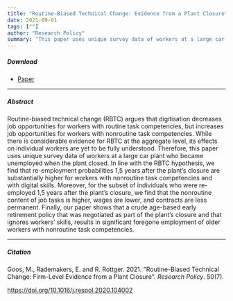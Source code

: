 ```yaml
---
title: "Routine-Biased Technical Change: Evidence from a Plant Closure" 
date: 2021-09-01
tags: [""]
author: "Research Policy"
summary: "This paper uses unique survey data of workers at a large car plant who became unemployed when the plant closed. In line with the RBTC hypothesis, it finds that re-employment probabilities 1,5 years after the plant’s closure are substantially higher for workers with nonroutine task competencies and with digital skills. Moreover, for the subset of individuals who were re-employed 1,5 years after the plant’s closure, the paper finds that the nonroutine content of job tasks is higher, wages are lower, and contracts are less permanent."
---
```


##### Download

+ [Paper](/15.pdf)
---

##### Abstract

Routine-biased technical change (RBTC) argues that digitisation decreases job opportunities for workers with routine task competencies, but increases job opportunities for workers with nonroutine task competencies. While there is considerable evidence for RBTC at the aggregate level, its effects on individual workers are yet to be fully understood. Therefore, this paper uses unique survey data of workers at a large car plant who became unemployed when the plant closed. In line with the RBTC hypothesis, we find that re-employment probabilities 1,5 years after the plant’s closure are substantially higher for workers with nonroutine task competencies and with digital skills. Moreover, for the subset of individuals who were re-employed 1,5 years after the plant’s closure, we find that the nonroutine content of job tasks is higher, wages are lower, and contracts are less permanent. Finally, our paper shows that a crude age-based early retirement policy that was negotiated as part of the plant’s closure and that ignores workers’ skills, results in significant foregone employment of older workers with nonroutine task competencies.

---

##### Citation

Goos, M., Rademakers, E. and R. Rottger. 2021. "Routine-Biased Technical Change: Firm-Level Evidence from a Plant Closure". *Research Policy*. 50(7). 

https://doi.org/10.1016/j.respol.2020.104002




